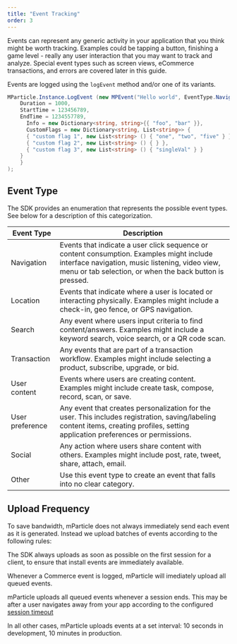 ```yaml
---
title: "Event Tracking"
order: 3
---
```


Events can represent any generic activity in your application that you think might be worth tracking. Examples could be tapping a button, finishing a game level - really any user interaction that you may want to track and analyze. Special event types such as screen views, eCommerce transactions, and errors are covered later in this guide.

Events are logged using the `logEvent` method and/or one of its variants.

~~~cs
MParticle.Instance.LogEvent (new MPEvent("Hello world", EventType.Navigation) {
    Duration = 1000,
    StartTime = 123456789,
    EndTime = 1234557789,
      Info = new Dictionary<string, string>{{ "foo", "bar" }},
      CustomFlags = new Dictionary<string, List<string>> {
      { "custom flag 1", new List<string> () { "one", "two", "five" } },
      { "custom flag 2", new List<string> () { } },
      { "custom flag 3", new List<string> () { "singleVal" } }
    }
    }
);
~~~

## Event Type

The SDK provides an enumeration that represents the possible event types. See below for a description of this categorization.


| Event Type      | Description
| --- | --- |
| Navigation      | Events that indicate a user click sequence or content consumption. Examples might include interface navigation, music listening, video view, menu or tab selection, or when the back button is pressed.|
| Location        | Events that indicate where a user is located or interacting physically. Examples might include a check-in, geo fence, or GPS navigation. |
| Search          | Any event where users input criteria to find content/answers. Examples might include a keyword search, voice search, or a QR code scan. |
| Transaction     | Any events that are part of a transaction workflow. Examples might include selecting a product, subscribe, upgrade, or bid. |
| User content    | Events where users are creating content. Examples might include create task, compose, record, scan, or save. |
| User preference | Any event that creates personalization for the user. This includes registration, saving/labeling content items, creating profiles, setting application preferences or permissions.  |
| Social          | Any action where users share content with others. Examples might include post, rate, tweet, share, attach, email.|
| Other           | Use this event type to create an event that falls into no clear category. |


## Upload Frequency

To save bandwidth, mParticle does not always immediately send each event as it is generated. Instead we upload batches of events according to the following rules:

The SDK always uploads as soon as possible on the first session for a client, to ensure that install events are immediately available.

Whenever a Commerce event is logged, mParticle will imediately upload all queued events.

mParticle uploads all queued events whenever a session ends. This may be after a user navigates away from your app according to the configured [session timeout](/developers/sdk/unity/session-management#session-timeout)

In all other cases, mParticle uploads events at a set interval: 10 seconds in development, 10 minutes in production.


